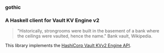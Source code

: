 ### gothic
### A Haskell client for Vault KV Engine v2

> "Historically, strongrooms were built in the basement of a bank where the ceilings were vaulted, hence the name."
> Bank vault, Wikipedia.

This library implements the [HashiCorp Vault KVv2 Engine API](https://www.vaultproject.io/api/secret/kv/kv-v2.html).
